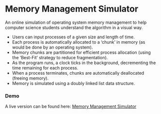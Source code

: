 # Memory Management Simulator
An online simulation of operating system memory management to help computer science students understand the algorithm in a visual way.

* Users can input processes of a given size and length of time.
* Each process is automatically allocated to a ‘chunk’ in memory (as would be
done by an operating system).
* Memory chunks are partitioned for efficient process allocation (using the
‘Best-Fit’ strategy to reduce fragmentation).
* As the program runs, a clock ticks in the background, decrementing the time
remaining for each process.
* When a process terminates, chunks are automatically deallocated (freeing
memory).
* Memory is simulated using a doubly linked list data structure.

### Demo
A live version can be found here:
[Memory Management Simulator](http://jamiegoodson.uk/memory-management-simulator/)
